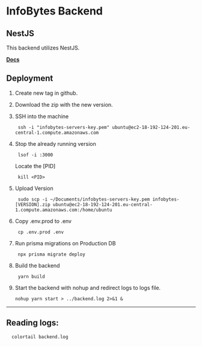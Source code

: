 # InfoBytes Backend

## NestJS

This backend utilizes NestJS. 

**[Docs](https://docs.nestjs.com/)**

## Deployment

1. Create new tag in github.
2. Download the zip with the new version.

3. SSH into the machine

        ssh -i "infobytes-servers-key.pem" ubuntu@ec2-18-192-124-201.eu-central-1.compute.amazonaws.com

4. Stop the already running version

        lsof -i :3000

    Locate the [PID]

        kill <PID>

5. Upload Version

        sudo scp -i ~/Documents/infobytes-servers-key.pem infobytes-[VERSION].zip ubuntu@ec2-18-192-124-201.eu-central-1.compute.amazonaws.com:/home/ubuntu

6. Copy .env.prod to .env

        cp .env.prod .env

7. Run prisma migrations on Production DB

        npx prisma migrate deploy

8. Build the backend
          
        yarn build

9.  Start the backend with nohup and redirect logs to logs file.

        nohup yarn start > ../backend.log 2>&1 &

---

## Reading logs:

      colortail backend.log
